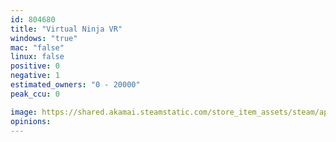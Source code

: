 ```yaml
---
id: 804680
title: "Virtual Ninja VR"
windows: "true"
mac: "false"
linux: false
positive: 0
negative: 1
estimated_owners: "0 - 20000"
peak_ccu: 0

image: https://shared.akamai.steamstatic.com/store_item_assets/steam/apps/804680/header.jpg?t=1531792277
opinions:
---
```

